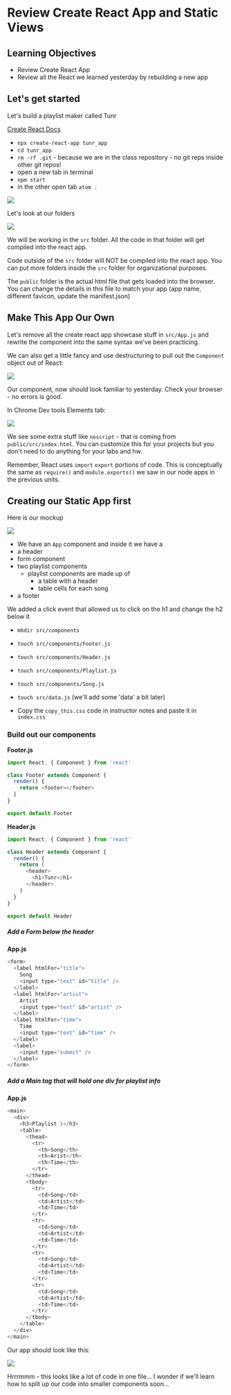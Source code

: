 # Review Create React App and Static Views

## Learning Objectives

- Review Create React App
- Review all the React we learned yesterday by rebuilding a new app

## Let's get started

Let's build a playlist maker called Tunr

[Create React Docs](https://github.com/facebook/create-react-app)

- `npx create-react-app tunr_app`
- `cd tunr_app`
- `rm -rf .git` - because we are in the class repository - no git reps inside other git repos!
- open a new tab in terminal
- `npm start`
- in the other open tab `atom .`

![](https://i.imgur.com/AlBJBso.png)

Let's look at our folders

![](https://i.imgur.com/ovMXd4n.png)

We will be working in the `src` folder. All the code in that folder will get compiled into the react app.

Code outside of the `src` folder will NOT be compiled into the react app. You can put more folders inside the `src` folder for organizational purposes.

The `public` folder is the actual html file that gets loaded into the browser. You can change the details in this file to match your app (app name, different favicon, update the manifest.json)

## Make This App Our Own

Let's remove all the create react app showcase stuff in `src/App.js` and rewrite the component into the same syntax we've been practicing.

We can also get a little fancy and use destructuring to pull out the `Component` object out of React:

![](https://i.imgur.com/KNtrHNd.png)

Our component, now should look familiar to yesterday. Check your browser - no errors is good.

In Chrome Dev tools Elements tab:

![](https://i.imgur.com/zLIKAkH.png)

We see some extra stuff like `noscript` - that is coming from `public/src/index.html`. You can customize this for your projects but you don't need to do anything for your labs and hw.

Remember, React uses `import` `export` portions of code. This is conceptually the same as `require()` and `module.exports()` we saw in our node apps in the previous units.

## Creating our Static App first

Here is our mockup

![](https://i.imgur.com/mjp850l.png)

- We have an `App` component and inside it we have a
- a header
- form component
- two playlist components
  - playlist components are made up of
    - a table with a header
    - table cells for each song
- a footer

We added a click event that allowed us to click on the h1 and change the h2 below it

- `mkdir src/components`
- `touch src/components/Footer.js`
- `touch src/components/Header.js`
- `touch src/components/Playlist.js`
- `touch src/components/Song.js`

- `touch src/data.js` (we'll add some 'data' a bit later)

- Copy the `copy_this.css` code in instructor notes and paste it in `index.css`

### Build out our components

**Footer.js**

```js
import React, { Component } from 'react'

class Footer extends Component {
  render() {
    return <footer></footer>
  }
}

export default Footer
```

**Header.js**

```js
import React, { Component } from 'react'

class Header extends Component {
  render() {
    return (
      <header>
        <h1>Tunr</h1>
      </header>
    )
  }
}

export default Header
```

##### Add a Form below the header

**App.js**

```js
<form>
  <label htmlFor="title">
    Song
    <input type="text" id="title" />
  </label>
  <label htmlFor="artist">
    Artist
    <input type="text" id="artist" />
  </label>
  <label htmlFor="time">
    Time
    <input type="text" id="time" />
  </label>
  <label>
    <input type="submit" />
  </label>
</form>
```

##### Add a Main tag that will hold one div for playlist info

**App.js**

```js
<main>
  <div>
    <h3>Playlist 1</h3>
    <table>
      <thead>
        <tr>
          <th>Song</th>
          <th>Arist</th>
          <th>Time</th>
        </tr>
      </thead>
      <tbody>
        <tr>
          <td>Song</td>
          <td>Artist</td>
          <td>Time</td>
        </tr>
        <tr>
          <td>Song</td>
          <td>Artist</td>
          <td>Time</td>
        </tr>
        <tr>
          <td>Song</td>
          <td>Artist</td>
          <td>Time</td>
        </tr>
        <tr>
          <td>Song</td>
          <td>Artist</td>
          <td>Time</td>
        </tr>
      </tbody>
    </table>
  </div>
</main>
```

Our app should look like this:

![](https://i.imgur.com/ydz1AnP.png)

Hrrrmmm - this looks like a lot of code in one file... I wonder if we'll learn how to split up our code into smaller components soon...
